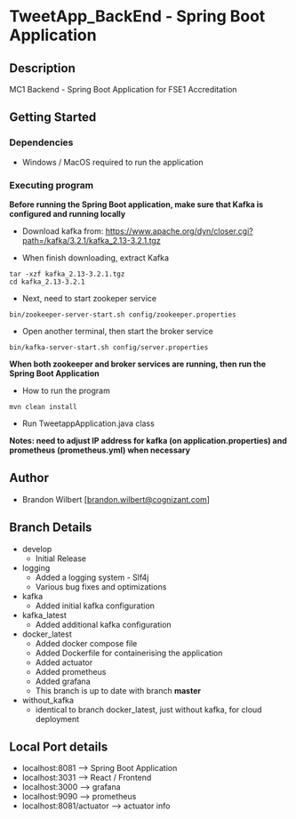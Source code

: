 # TweetApp_BackEnd - Spring Boot Application

## Description

MC1 Backend - Spring Boot Application for FSE1 Accreditation

## Getting Started

### Dependencies

* Windows / MacOS required to run the application

### Executing program

**Before running the Spring Boot application, make sure that Kafka is configured and running locally**

* Download kafka from: https://www.apache.org/dyn/closer.cgi?path=/kafka/3.2.1/kafka_2.13-3.2.1.tgz

* When finish downloading, extract Kafka
```
tar -xzf kafka_2.13-3.2.1.tgz
cd kafka_2.13-3.2.1
```

* Next, need to start zookeper service
```
bin/zookeeper-server-start.sh config/zookeeper.properties
```

* Open another terminal, then start the broker service
```
bin/kafka-server-start.sh config/server.properties
```

**When both zookeeper and broker services are running, then run the Spring Boot Application**

* How to run the program
```
mvn clean install
```
* Run TweetappApplication.java class

**Notes: need to adjust IP address for kafka (on application.properties) and prometheus (prometheus.yml) when necessary**

## Author

* Brandon Wilbert [brandon.wilbert@cognizant.com]

## Branch Details

* develop
    * Initial Release
* logging
    * Added a logging system - Slf4j
    * Various bug fixes and optimizations
* kafka
    * Added initial kafka configuration
* kafka_latest
    * Added additional kafka configuration
* docker_latest
    * Added docker compose file
    * Added Dockerfile for containerising the application
    * Added actuator
    * Added prometheus
    * Added grafana
    * This branch is up to date with branch **master**
* without_kafka
    * identical to branch docker_latest, just without kafka, for cloud deployment

## Local Port details

* localhost:8081          --> Spring Boot Application
* localhost:3031          --> React / Frontend
* localhost:3000          --> grafana
* localhost:9090          --> prometheus
* localhost:8081/actuator --> actuator info
